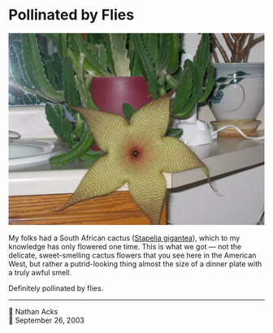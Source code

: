 # Pollinated by Flies

![A large yellow-green flower with a thin, horizontal red pattern on its petals](assets/6b8984b012d8074584683ca2e96f4f6c.webp)

My folks had a South African cactus ([Stapelia gigantea](https://en.m.wikipedia.org/wiki/Stapelia_gigantea)), which to my knowledge has only flowered one time. This is what we got — not the delicate, sweet-smelling cactus flowers that you see here in the American West, but rather a putrid-looking thing almost the size of a dinner plate with a truly awful smell.

Definitely pollinated by flies.

- - - -

<span aria-hidden="true">👤</span> Nathan Acks  
<span aria-hidden="true">📅</span> September 26, 2003
